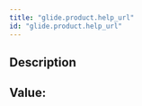 ```yaml
---
title: "glide.product.help_url"
id: "glide.product.help_url"
---
```

## Description



## Value: 
```

```
